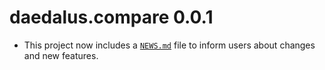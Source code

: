# daedalus.compare 0.0.1

* This project now includes a
   [`NEWS.md`](https://r-pkgs.org/other-markdown.html#sec-news) file to inform
   users about changes and new features.
